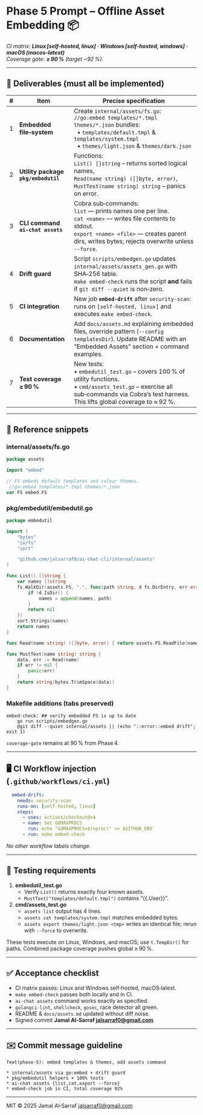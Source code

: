 <!--
AI‑Chat‑CLI • Codex Prompt
Phase 5 – Offline Asset Embedding
Save this file as docs/codex/phase‑5‑embedding.md
Author: Jamal Al‑Sarraf <jalsarraf0@gmail.com>
-->

# Phase 5 Prompt – Offline Asset Embedding 📦  
*CI matrix: **Linux [self‑hosted, linux] · Windows [self‑hosted, windows] · macOS (macos‑latest)**  
Coverage gate: **≥ 90 %** (target ~92 %).*

---

## 🎯 Deliverables (must all be implemented)

| # | Item | Precise specification |
|---|------|-----------------------|
| 1 | **Embedded file‑system** | Create `internal/assets/fs.go`:<br>`//go:embed templates/*.tmpl themes/*.json` bundles:<br>  • `templates/default.tmpl` & `templates/system.tmpl`<br>  • `themes/light.json` & `themes/dark.json` |
| 2 | **Utility package `pkg/embedutil`** | Functions:<br>`List() []string` – returns sorted logical names,<br>`Read(name string) ([]byte, error)`,<br>`MustText(name string) string` – panics on error. |
| 3 | **CLI command `ai-chat assets`** | Cobra sub‑commands:<br>`list` — prints names one per line.<br>`cat <name>` — writes file contents to stdout.<br>`export <name> <file>` — creates parent dirs, writes bytes; rejects overwrite unless `--force`. |
| 4 | **Drift guard** | Script `scripts/embedgen.go` updates `internal/assets/assets_gen.go` with SHA‑256 table.<br>`make embed-check` runs the script **and** fails if `git diff --quiet` is non‑zero. |
| 5 | **CI integration** | New job **`embed-drift`** after `security-scan`:<br>runs on `[self-hosted, linux]` and executes `make embed-check`. |
| 6 | **Documentation** | Add `docs/assets.md` explaining embedded files, override pattern (`--config templatesDir`). Update README with an “Embedded Assets” section + command examples. |
| 7 | **Test coverage ≥ 90 %** | New tests:<br>• `embedutil_test.go` – covers 100 % of utility functions.<br>• `cmd/assets_test.go` – exercise all sub‑commands via Cobra’s test harness.<br>This lifts global coverage to ≈ 92 %. |

---

## 🔧 Reference snippets

### internal/assets/fs.go

```go
package assets

import "embed"

// FS embeds default templates and colour themes.
 //go:embed templates/*.tmpl themes/*.json
var FS embed.FS
```

### pkg/embedutil/embedutil.go

```go
package embedutil

import (
    "bytes"
    "io/fs"
    "sort"

    "github.com/jalsarraf0/ai-chat-cli/internal/assets"
)

func List() []string {
    var names []string
    fs.WalkDir(assets.FS, ".", func(path string, d fs.DirEntry, err error) error {
        if !d.IsDir() {
            names = append(names, path)
        }
        return nil
    })
    sort.Strings(names)
    return names
}

func Read(name string) ([]byte, error) { return assets.FS.ReadFile(name) }

func MustText(name string) string {
    data, err := Read(name)
    if err != nil {
        panic(err)
    }
    return string(bytes.TrimSpace(data))
}
```

### Makefile additions (tabs preserved)

```make
embed-check: ## verify embedded FS is up to date
    go run scripts/embedgen.go
    @git diff --quiet internal/assets || (echo "::error::embed drift"; exit 1)
```

`coverage-gate` remains at 90 % from Phase 4.

---

## 🖥️ CI Workflow injection (`.github/workflows/ci.yml`)

```yaml
  embed-drift:
    needs: security-scan
    runs-on: [self-hosted, linux]
    steps:
      - uses: actions/checkout@v4
      - name: Set GOMAXPROCS
        run: echo "GOMAXPROCS=$(nproc)" >> $GITHUB_ENV
      - run: make embed-check
```

_No other workflow labels change._

---

## 🧪 Testing requirements

1. **embedutil_test.go**  
   * Verify `List()` returns exactly four known assets.  
   * `MustText("templates/default.tmpl")` contains “{{.User}}”.  
2. **cmd/assets_test.go**  
   * `assets list` output has 4 lines.  
   * `assets cat templates/system.tmpl` matches embedded bytes.  
   * `assets export themes/light.json <tmp>` writes an identical file; rerun with `--force` to overwrite.

These tests execute on Linux, Windows, and macOS; use `t.TempDir()` for paths. Combined package coverage pushes global ≥ 90 %.

---

## ✅ Acceptance checklist

- CI matrix passes: Linux and Windows self‑hosted, macOS‑latest.  
- `make embed-check` passes both locally and in CI.  
- `ai-chat assets` command works exactly as specified.  
- `golangci-lint`, `shellcheck`, `gosec`, race detector all green.  
- README & `docs/assets.md` updated without diff noise.  
- Signed commit **Jamal Al‑Sarraf <jalsarraf0@gmail.com>**.

---

## ✉️ Commit message guideline

```
feat(phase‑5): embed templates & themes, add assets command

* internal/assets via go:embed + drift guard
* pkg/embedutil helpers + 100% tests
* ai-chat assets {list,cat,export --force}
* embed-check job in CI, total coverage 92%
```

---

MIT © 2025 Jamal Al‑Sarraf <jalsarraf0@gmail.com>

